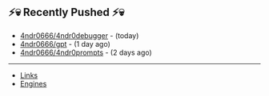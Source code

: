 ## ⚡💀 Recently Pushed ⚡💀


- [4ndr0666/4ndr0debugger](https://github.com/4ndr0666/4ndr0debugger) - (today)
- [4ndr0666/gpt](https://github.com/4ndr0666/gpt) - (1 day ago)
- [4ndr0666/4ndr0prompts](https://github.com/4ndr0666/4ndr0prompts) - (2 days ago)

---
- [Links](https://github.com/4ndr0666/Links/blob/main/README.md)        
- [Engines](https://github.com/hoothin/SearchJumper/discussions/73)    

